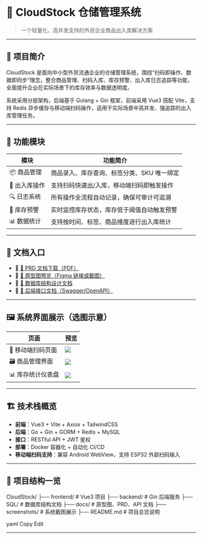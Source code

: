 # 🚀 CloudStock 仓储管理系统

> 一个轻量化、高并发支持的外贸企业商品出入库解决方案

---

## 🧾 项目简介

CloudStock 是面向中小型外贸流通企业的仓储管理系统，围绕“扫码即操作、数据即同步”理念，整合商品管理、扫码入库、库存预警、出入库日志追踪等功能，全面提升企业在实际场景下的库存效率与数据透明度。

系统采用分层架构，后端基于 Golang + Gin 框架，前端采用 Vue3 搭配 Vite，支持 Redis 异步缓存与移动端扫码操作，适用于实际场景中高并发、强追踪的出入库管理任务。

---

## 🧩 功能模块

| 模块 | 功能简介 |
|------|----------|
| 📦 商品管理 | 商品录入、库存查询、标签分类、SKU 唯一绑定 |
| 🚚 出入库操作 | 支持扫码快速出/入库，移动端扫码即触发操作 |
| 🔍 日志系统 | 所有操作全流程自动记录，确保可审计可追溯 |
| 🚨 库存预警 | 实时监控库存状态，库存低于阈值自动触发预警 |
| 📊 数据统计 | 支持按时间、标签、商品维度进行出入库统计 |

---

## 📄 文档入口

- 📘 [📎 PRD 文档下载（PDF）](./docs/CloudStock_PRD.pdf)
- 📐 [📎 原型图预览（Figma 链接或截图）](./docs/Prototype_Preview.png)
- 💾 [📎 数据库结构设计文档](./SQL/README.md)
- 🔧 [📎 后端接口文档（Swagger/OpenAPI）](./docs/API_Document.md)

---

## 🖼️ 系统界面展示（选图示意）

| 页面 | 预览 |
|------|------|
| 📱 移动端扫码页面 | ![](./screenshots/mobile_scan_demo.png) |
| 🗃️ 商品管理界面 | ![](./screenshots/product_manage.png) |
| 📊 库存统计仪表盘 | ![](./screenshots/statistics_dashboard.png) |

---

## 🏗️ 技术栈概览

- **前端**：Vue3 + Vite + Axios + TailwindCSS
- **后端**：Go + Gin + GORM + Redis + MySQL
- **接口**：RESTful API + JWT 鉴权
- **部署**：Docker 容器化 + 自动化 CI/CD
- **移动端扫码支持**：兼容 Android WebView，支持 ESP32 外部扫码输入

---

## 🧭 项目结构一览

CloudStock/ ├── frontend/ # Vue3 项目 ├── backend/ # Gin 后端服务 ├── SQL/ # 数据库结构文档 ├── docs/ # 原型图、PRD、API 文档 ├── screenshots/ # 系统截图展示 ├── README.md # 项目总览说明

yaml
Copy
Edit

---